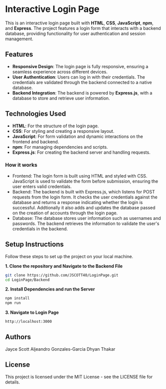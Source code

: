 # Interactive Login Page

This is an interactive login page built with **HTML**, **CSS**, **JavaScript**, **npm**, and **Express**. The project features a login form that interacts with a backend database, providing functionality for user authentication and session management.

## Features

- **Responsive Design**: The login page is fully responsive, ensuring a seamless experience across different devices.
- **User Authentication**: Users can log in with their credentials. The credentials are validated through the backend connected to a native database.
- **Backend Integration**: The backend is powered by **Express.js**, with a database to store and retrieve user information.

## Technologies Used

- **HTML**: For the structure of the login page.
- **CSS**: For styling and creating a responsive layout.
- **JavaScript**: For form validation and dynamic interactions on the frontend and backend.
- **npm**: For managing dependencies and scripts.
- **Express.js**: For creating the backend server and handling requests.

### How it works
- Frontend: The login form is built using HTML and styled with CSS. JavaScript is used to validate the form before submission, ensuring the user enters valid credentials.
- Backend: The backend is built with Express.js, which listens for POST requests from the login form. It checks the user credentials against the database and returns a response indicating whether the login is successful. Addtionally it also adds and updates the database passed on the creation of accounts through the login page. 
- Database: The database stores user information such as usernames and  passwords. The backend retrieves the information to validate the user's credentials in the backend.
## Setup Instructions

Follow these steps to set up the project on your local machine.

**1. Clone the repository and Navigate to the Backend File**
```bash
git clone https://github.com/JSCOTT40/LoginPage.git
cd LoginPage/Backend
```
**2. Install Dependencies and run the Server**
```bash
npm install
npm run 
```
**3. Navigate to Login Page**
```bash
http://localhost:3000
```

## Authors

Jayce Scott
Aljeandro Gonzales-Garcia
Dhyan Thakar

## License
This project is licensed under the MIT License - see the LICENSE file for details.
